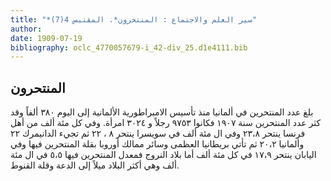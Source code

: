 ```yaml
---
title: "*سير العلم والاجتماع : المنتحرون*. المقتبس 4(7)"
author: 
date: 1909-07-19
bibliography: oclc_4770057679-i_42-div_25.d1e4111.bib
---
```




##  المنتحرون 


 بلغ عدد المنتحرين في  ألمانيا  منذ تأسيس  الامبراطورية الألمانية  إلى اليوم  ٣٨٠   ألفاً  وقد كثر عدد المنتحرين سنة  ١٩٠٧  فكانوا  ٩٧٥٣  رجلاً و  ٣٠٢٤  امرأة.   وفي كل  مئة  ألف  من أهل فرنسا ينتحر  ٢٣،٨  وفي ال  مئة  ألف  في سويسرا ينتحر  ٨  ،  ٢٢   ثم تجيء الدانيمرك  ٢٢  وألمانيا  ٢٠،٢  ثم تأتي بريطانيا العظمى وسائر ممالك أوروبا بقلة   المنتحرين فيها وفي اليابان ينتحر  ١٧،٩  في كل  مئة  ألف  أما بلاد النروج فمعدل   المنتحرين فيها  ٥،٥  في ال  مئة  ألف  وهي أكثر البلاد ميلاً إلى الدعة وقلة القنوط. 

